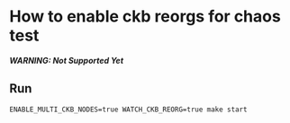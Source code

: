 # How to enable ckb reorgs for chaos test

***WARNING: Not Supported Yet***

## Run

```shell
ENABLE_MULTI_CKB_NODES=true WATCH_CKB_REORG=true make start
```
